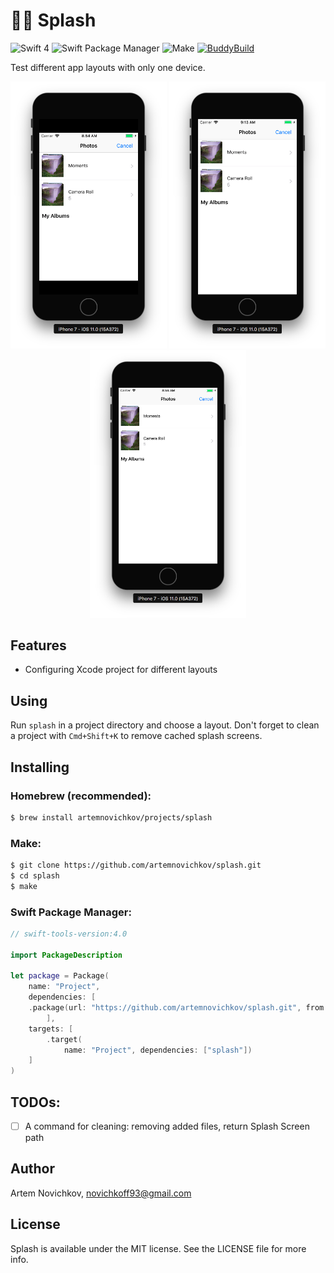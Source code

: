 # 🏊🏻 Splash
![Swift 4](https://img.shields.io/badge/Swift-4-yellow.svg)
![Swift Package Manager](https://img.shields.io/badge/spm-compatible-brightgreen.svg?style=flat)
![Make](https://img.shields.io/badge/homebrew-compatible-brightgreen.svg?style=flat)
[![BuddyBuild](https://dashboard.buddybuild.com/api/statusImage?appID=59ed8ff243aa2a0001c0ba1c&branch=master&build=latest)](https://dashboard.buddybuild.com/apps/59ed8ff243aa2a0001c0ba1c/build/latest?branch=master)

Test different app layouts with only one device.

<p align="center">
<img src=".github/example_iphone4.png" width="250" />
<img src=".github/example_iphone5s.png" width="250" />
<img src=".github/example_default.png" width="250" />
</p>

## Features
- Configuring Xcode project for different layouts

## Using

Run `splash` in a project directory and choose a layout. Don't forget to clean a project with `Cmd+Shift+K` to remove cached splash screens.

## Installing

### Homebrew (recommended):

```bash
$ brew install artemnovichkov/projects/splash
```

### Make:

```bash
$ git clone https://github.com/artemnovichkov/splash.git
$ cd splash
$ make
```

### Swift Package Manager:

```swift
// swift-tools-version:4.0

import PackageDescription

let package = Package(
    name: "Project",
    dependencies: [
    .package(url: "https://github.com/artemnovichkov/splash.git", from: "1.0.0"),
        ],
    targets: [
        .target(
            name: "Project", dependencies: ["splash"])
    ]
)
```

## TODOs:

 - [ ] A command for cleaning: removing added files, return Splash Screen path

## Author

Artem Novichkov, novichkoff93@gmail.com

## License

Splash is available under the MIT license. See the LICENSE file for more info.
